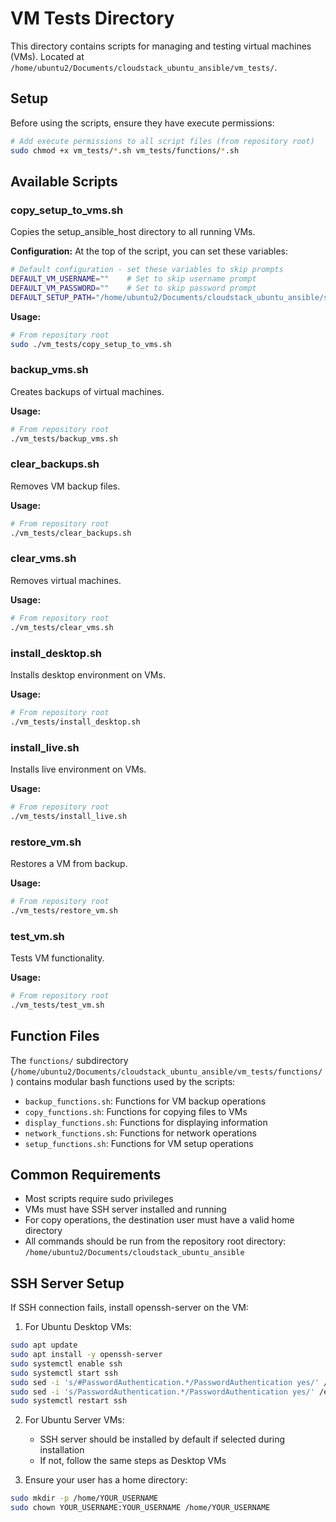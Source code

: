 # VM Tests Directory

This directory contains scripts for managing and testing virtual machines (VMs). Located at `/home/ubuntu2/Documents/cloudstack_ubuntu_ansible/vm_tests/`.

## Setup

Before using the scripts, ensure they have execute permissions:
```bash
# Add execute permissions to all script files (from repository root)
sudo chmod +x vm_tests/*.sh vm_tests/functions/*.sh
```

## Available Scripts

### copy_setup_to_vms.sh
Copies the setup_ansible_host directory to all running VMs.

**Configuration:**
At the top of the script, you can set these variables:
```bash
# Default configuration - set these variables to skip prompts
DEFAULT_VM_USERNAME=""    # Set to skip username prompt
DEFAULT_VM_PASSWORD=""    # Set to skip password prompt
DEFAULT_SETUP_PATH="/home/ubuntu2/Documents/cloudstack_ubuntu_ansible/setup_ansible_host"
```

**Usage:**
```bash
# From repository root
sudo ./vm_tests/copy_setup_to_vms.sh
```

### backup_vms.sh
Creates backups of virtual machines.

**Usage:**
```bash
# From repository root
./vm_tests/backup_vms.sh
```

### clear_backups.sh
Removes VM backup files.

**Usage:**
```bash
# From repository root
./vm_tests/clear_backups.sh
```

### clear_vms.sh
Removes virtual machines.

**Usage:**
```bash
# From repository root
./vm_tests/clear_vms.sh
```

### install_desktop.sh
Installs desktop environment on VMs.

**Usage:**
```bash
# From repository root
./vm_tests/install_desktop.sh
```

### install_live.sh
Installs live environment on VMs.

**Usage:**
```bash
# From repository root
./vm_tests/install_live.sh
```

### restore_vm.sh
Restores a VM from backup.

**Usage:**
```bash
# From repository root
./vm_tests/restore_vm.sh
```

### test_vm.sh
Tests VM functionality.

**Usage:**
```bash
# From repository root
./vm_tests/test_vm.sh
```

## Function Files

The `functions/` subdirectory (`/home/ubuntu2/Documents/cloudstack_ubuntu_ansible/vm_tests/functions/`) contains modular bash functions used by the scripts:

- `backup_functions.sh`: Functions for VM backup operations
- `copy_functions.sh`: Functions for copying files to VMs
- `display_functions.sh`: Functions for displaying information
- `network_functions.sh`: Functions for network operations
- `setup_functions.sh`: Functions for VM setup operations

## Common Requirements

- Most scripts require sudo privileges
- VMs must have SSH server installed and running
- For copy operations, the destination user must have a valid home directory
- All commands should be run from the repository root directory: `/home/ubuntu2/Documents/cloudstack_ubuntu_ansible`

## SSH Server Setup

If SSH connection fails, install openssh-server on the VM:

1. For Ubuntu Desktop VMs:
```bash
sudo apt update
sudo apt install -y openssh-server
sudo systemctl enable ssh
sudo systemctl start ssh
sudo sed -i 's/#PasswordAuthentication.*/PasswordAuthentication yes/' /etc/ssh/sshd_config
sudo sed -i 's/PasswordAuthentication.*/PasswordAuthentication yes/' /etc/ssh/sshd_config
sudo systemctl restart ssh
```

2. For Ubuntu Server VMs:
   - SSH server should be installed by default if selected during installation
   - If not, follow the same steps as Desktop VMs

3. Ensure your user has a home directory:
```bash
sudo mkdir -p /home/YOUR_USERNAME
sudo chown YOUR_USERNAME:YOUR_USERNAME /home/YOUR_USERNAME
